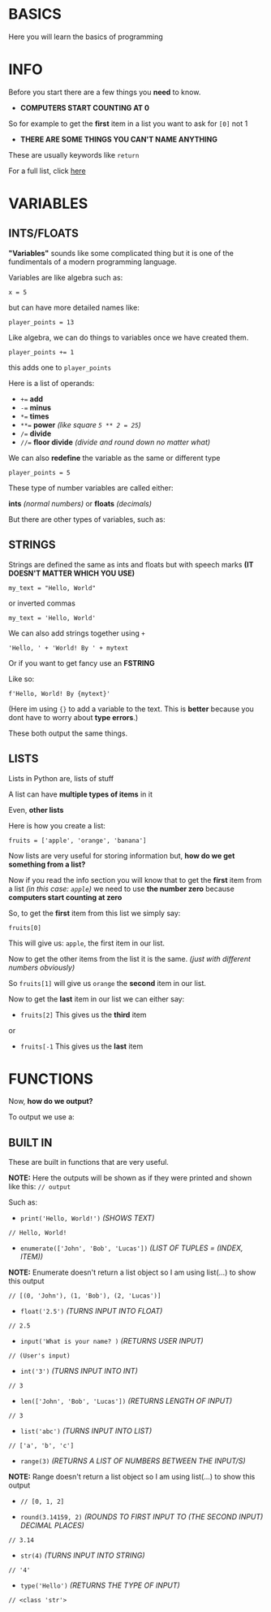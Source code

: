 # BASICS

Here you will learn the basics of programming

# INFO

Before you start there are a few things you **need** to know.

- **COMPUTERS START COUNTING AT 0**

So for example to get the **first** item in a list you want to ask for `[0]` not 1

- **THERE ARE SOME THINGS YOU CAN'T NAME ANYTHING**

These are usually keywords like `return`

For a full list, click [here](https://flexiple.com/python/python-reserved-words/#section1)

# VARIABLES

## INTS/FLOATS

**"Variables"** sounds like some complicated thing but it is one of the fundimentals of a modern programming language.

Variables are like algebra such as:

`x = 5`

but can have more detailed names like:

`player_points = 13`



Like algebra, we can do things to variables once we have created them.

`player_points += 1`

this adds one to `player_points`

Here is a list of operands:

- `+=` **add**
- `-=` **minus**
- `*=` **times**
- `**=` **power** *(like square `5 ** 2 = 25`)*
- `/=` **divide**
- `//=` **floor divide** *(divide and round down no matter what)*


  
We can also **redefine** the variable as the same or different type

`player_points = 5`



These type of number variables are called either:

**ints** *(normal numbers)* or **floats** *(decimals)*

But there are other types of variables, such as:

## STRINGS

Strings are defined the same as ints and floats but with speech marks **(IT DOESN'T MATTER WHICH YOU USE)**

`my_text = "Hello, World"`

or inverted commas

`my_text = 'Hello, World'`



We can also add strings together using `+`

`'Hello, ' + 'World! By ' + mytext`

Or if you want to get fancy use an **FSTRING**

Like so:

`f'Hello, World! By {mytext}'`

(Here im using `{}` to add a variable to the text. This is **better** because you dont have to worry about **type errors**.)

These both output the same things.

## LISTS

Lists in Python are, lists of stuff

A list can have **multiple types of items** in it

Even, **other lists**

Here is how you create a list:

`fruits = ['apple', 'orange', 'banana']`

Now lists are very useful for storing information but, **how do we get something from a list?**

Now if you read the info section you will know that to get the **first** item from a list *(in this case: `apple`)* we need to use **the number zero** because **computers start counting at zero**

So, to get the **first** item from this list we simply say:

`fruits[0]`

This will give us: `apple`, the first item in our list.

Now to get the other items from the list it is the same. *(just with different numbers obviously)*

So `fruits[1]` will give us `orange` the **second** item in our list.

Now to get the **last** item in our list we can either say:

- `fruits[2]` This gives us the **third** item

or

- `fruits[-1` This gives us the **last** item

# FUNCTIONS

Now, **how do we output?**

To output we use a:

## BUILT IN

These are built in functions that are very useful.

**NOTE:** Here the outputs will be shown as if they were printed and shown like this: `// output`

Such as:

- `print('Hello, World!')` *(SHOWS TEXT)*

`// Hello, World!`

- `enumerate(['John', 'Bob', 'Lucas'])` *(LIST OF TUPLES = (INDEX, ITEM))*

**NOTE:** Enumerate doesn't return a list object so I am using list(...) to show this output

`// [(0, 'John'), (1, 'Bob'), (2, 'Lucas')]`

- `float('2.5')` *(TURNS INPUT INTO FLOAT)*

`// 2.5`

- `input('What is your name? )` *(RETURNS USER INPUT)*

`// (User's input)`

- `int('3')` *(TURNS INPUT INTO INT)*

`// 3`

- `len(['John', 'Bob', 'Lucas'])` *(RETURNS LENGTH OF INPUT)*

`// 3`

- `list('abc')` *(TURNS INPUT INTO LIST)*

`// ['a', 'b', 'c']`

- `range(3)` *(RETURNS A LIST OF NUMBERS BETWEEN THE INPUT/S)*

**NOTE:** Range doesn't return a list object so I am using list(...) to show this output

- `// [0, 1, 2]`

- `round(3.14159, 2)` *(ROUNDS TO FIRST INPUT TO (THE SECOND INPUT) DECIMAL PLACES)*

`// 3.14`

- `str(4)` *(TURNS INPUT INTO STRING)*

`// '4'`

- `type('Hello')` *(RETURNS THE TYPE OF INPUT)*

`// <class 'str'>`

